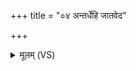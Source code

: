 +++
title = "०४ अन्तर्धेहि जातवेद"

+++
<details><summary>मूलम् (VS)</summary>

अ॒न्तर्धे॑हि जातवेद॒ आदि॑त्य॒ कुण॑पं ब॒हु। त्रिष॑न्धेरि॒यं सेना॒ सुहि॑तास्तु मे॒ वशे॑ ॥
</details>